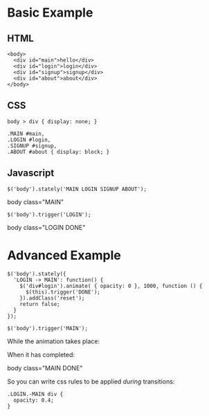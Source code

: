 # Basic Example

## HTML

    <body>
      <div id="main">hello</div>
      <div id="login">login</div>
      <div id="signup">signup</div>
      <div id="about">about</div>
    </body>

## CSS

    body > div { display: none; }
    
    .MAIN #main,
    .LOGIN #login,
    .SIGNUP #signup,
    .ABOUT #about { display: block; }

## Javascript
  
    $('body').stately('MAIN LOGIN SIGNUP ABOUT');

body class="MAIN"

    $('body').trigger('LOGIN');

body class="LOGIN DONE"


# Advanced Example

    $('body').stately({
      'LOGIN -> MAIN': function() {
        $('div#login').animate( { opacity: 0 }, 1000, function () {
          $(this).trigger('DONE');
        }).addClass('reset');
        return false;
      }
    });

    $('body').trigger('MAIN');

While the animation takes place:

<body class="LOGIN -MAIN FLUX">

When it has completed:

body class="MAIN DONE"

So you can write css rules to be applied *during* transitions:

    .LOGIN.-MAIN div {
      opacity: 0.4;
    }



